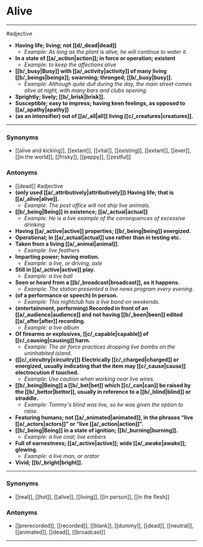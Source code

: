 # Alive
---
#adjective
- **Having life; living; not [[d/_dead|dead]]**
	- _Example: As long as the plant is alive, he will continue to water it._
- **In a state of [[a/_action|action]]; in force or operation; existent**
	- _Example: to keep the affections alive_
- **[[b/_busy|Busy]] with [[a/_activity|activity]] of many living [[b/_beings|beings]]; swarming; thronged; [[b/_busy|busy]].**
	- _Example: Although quite dull during the day, the main street comes alive at night, with many bars and clubs opening._
- **Sprightly; lively; [[b/_brisk|brisk]].**
- **Susceptible; easy to impress; having keen feelings, as opposed to [[a/_apathy|apathy]]**
- **(as an intensifier) out of [[a/_all|all]] living [[c/_creatures|creatures]].**
---
### Synonyms
- [[alive and kicking]], [[extant]], [[vital]], [[existing]], [[extant]], [[ever]], [[in the world]], [[frisky]], [[peppy]], [[zestful]]
### Antonyms
- [[dead]]
#adjective
- **(only used [[a/_attributively|attributively]]) Having life; that is [[a/_alive|alive]].**
	- _Example: The post office will not ship live animals._
- **[[b/_being|Being]] in existence; [[a/_actual|actual]]**
	- _Example: He is a live example of the consequences of excessive drinking._
- **Having [[a/_active|active]] properties; [[b/_being|being]] energized.**
- **Operational; in [[a/_actual|actual]] use rather than in testing etc.**
- **Taken from a living [[a/_animal|animal]].**
	- _Example: live feathers_
- **Imparting power; having motion.**
	- _Example: a live, or driving, axle_
- **Still in [[a/_active|active]] play.**
	- _Example: a live ball_
- **Seen or heard from a [[b/_broadcast|broadcast]], as it happens.**
	- _Example: The station presented a live news program every evening._
- **(of a performance or speech) In person.**
	- _Example: This nightclub has a live band on weekends._
- **(entertainment, performing) Recorded in front of an [[a/_audience|audience]] and not having [[b/_been|been]] edited [[a/_after|after]] recording.**
	- _Example: a live album_
- **Of firearms or explosives, [[c/_capable|capable]] of [[c/_causing|causing]] harm.**
	- _Example: The air force practices dropping live bombs on the uninhabited island._
- **([[c/_circuitry|circuitry]]) Electrically [[c/_charged|charged]] or energized, usually indicating that the item may [[c/_cause|cause]] electrocution if touched.**
	- _Example: Use caution when working near live wires._
- **[[b/_being|Being]] a [[b/_bet|bet]] which [[c/_can|can]] be raised by the [[b/_bettor|bettor]], usually in reference to a [[b/_blind|blind]] or straddle.**
	- _Example: Tommy's blind was live, so he was given the option to raise._
- **Featuring humans; not [[a/_animated|animated]], in the phrases “live [[a/_actors|actors]]” or “live [[a/_action|action]]”.**
- **[[b/_being|Being]] in a state of ignition; [[b/_burning|burning]].**
	- _Example: a live coal; live embers_
- **Full of earnestness; [[a/_active|active]]; wide [[a/_awake|awake]]; glowing.**
	- _Example: a live man, or orator_
- **Vivid; [[b/_bright|bright]].**
---
### Synonyms
- [[real]], [[hot]], [[alive]], [[living]], [[in person]], [[in the flesh]]
### Antonyms
- [[prerecorded]], [[recorded]], [[blank]], [[dummy]], [[dead]], [[neutral]], [[animated]], [[dead]], [[broadcast]]
---
